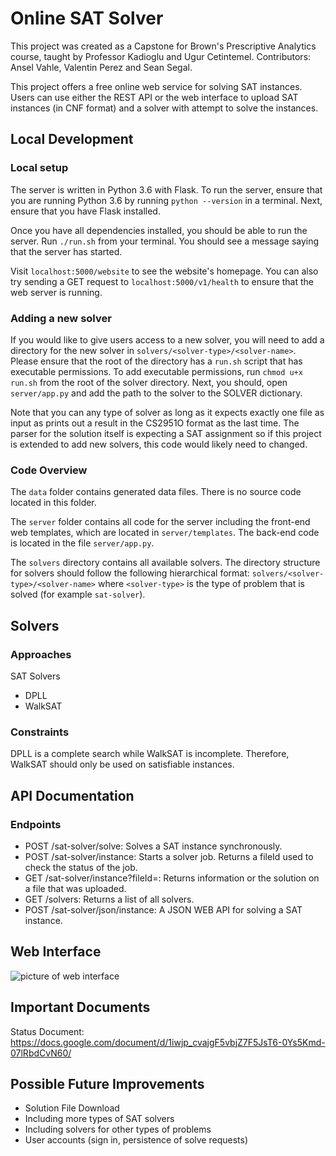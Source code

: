 # Online SAT Solver

This project was created as a Capstone for Brown's Prescriptive Analytics course, taught by Professor Kadioglu and Ugur Cetintemel.
Contributors: Ansel Vahle, Valentin Perez and Sean Segal.

This project offers a free online web service for solving SAT instances. Users can use either the REST API or the web interface to upload
SAT instances (in CNF format) and a solver with attempt to solve the instances.

## Local Development

### Local setup
The server is written in Python 3.6 with Flask. To run the server, ensure that
you are running Python 3.6 by running `python --version` in a terminal. Next,
ensure that you have Flask installed.

Once you have all dependencies installed, you should be able to run the server.
Run `./run.sh` from your terminal. You should see a message saying that the server
has started.

Visit `localhost:5000/website` to see the website's homepage. You can also try
sending a GET request to `localhost:5000/v1/health` to ensure that the web server
is running.

### Adding a new solver
If you would like to give users access to a new solver, you will need to add a directory
for the new solver in `solvers/<solver-type>/<solver-name>`. Please ensure that the root of the directory has a `run.sh` script that has executable permissions. To add executable permissions, run `chmod u+x run.sh` from the root of the solver directory. Next, you should, open `server/app.py` and add the path to the solver to the SOLVER dictionary.  

Note that you can any type of solver as long as it expects exactly one file as input as
prints out a result in the CS2951O format as the last time. The parser for the solution
itself is expecting a SAT assignment so if this project is extended to add new solvers,
this code would likely need to changed.

### Code Overview

The `data` folder contains generated data files. There is no source code located in this folder.

The `server` folder contains all code for the server including the front-end web templates, which
are located in `server/templates`. The back-end code is located in the file `server/app.py`.

The `solvers` directory contains all available solvers. The directory structure for solvers should
follow the following hierarchical format: `solvers/<solver-type>/<solver-name>` where `<solver-type>`
is the type of problem that is solved (for example `sat-solver`).


## Solvers

### Approaches
SAT Solvers
* DPLL
* WalkSAT

### Constraints
DPLL is a complete search while WalkSAT is incomplete. Therefore, WalkSAT should
only be used on satisfiable instances.


## API Documentation

### Endpoints
* POST /sat-solver/solve: Solves a SAT instance synchronously.
* POST /sat-solver/instance: Starts a solver job. Returns a fileId used to check the status of the job.
* GET /sat-solver/instance?fileId=<fileId>: Returns information or the solution on a file that was uploaded.
* GET /solvers: Returns a list of all solvers.
* POST /sat-solver/json/instance: A JSON WEB API for solving a SAT instance. 

## Web Interface
![picture of web interface](https://i.imgur.com/AhrrMCL.png)


## Important Documents
Status Document: https://docs.google.com/document/d/1iwjp_cvajgF5vbjZ7F5JsT6-0Ys5Kmd-07lRbdCvN60/

## Possible Future Improvements
* Solution File Download
* Including more types of SAT solvers
* Including solvers for other types of problems
* User accounts (sign in, persistence of solve requests)
